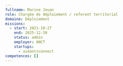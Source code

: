 ```yaml
---
fullname: Marine Jouan
role: Chargée de déploiement / referent territorial
domaine: Déploiement
missions:
  - start: 2021-10-27
    end: 2025-12-30
    status: admin
    employer: ANCT
    startups:
      - aidantsconnect
competences: []
---
```

